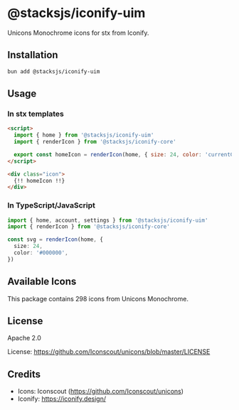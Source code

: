 # @stacksjs/iconify-uim

Unicons Monochrome icons for stx from Iconify.

## Installation

```bash
bun add @stacksjs/iconify-uim
```

## Usage

### In stx templates

```html
<script>
  import { home } from '@stacksjs/iconify-uim'
  import { renderIcon } from '@stacksjs/iconify-core'

  export const homeIcon = renderIcon(home, { size: 24, color: 'currentColor' })
</script>

<div class="icon">
  {!! homeIcon !!}
</div>
```

### In TypeScript/JavaScript

```typescript
import { home, account, settings } from '@stacksjs/iconify-uim'
import { renderIcon } from '@stacksjs/iconify-core'

const svg = renderIcon(home, {
  size: 24,
  color: '#000000',
})
```

## Available Icons

This package contains 298 icons from Unicons Monochrome.

## License

Apache 2.0

License: https://github.com/Iconscout/unicons/blob/master/LICENSE

## Credits

- Icons: Iconscout (https://github.com/Iconscout/unicons)
- Iconify: https://iconify.design/

